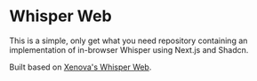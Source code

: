 # Whisper Web

This is a simple, only get what you need repository containing an implementation
of in-browser Whisper using Next.js and Shadcn.

Built based on [Xenova's Whisper Web](https://github.com/xenova/whisper-web).
